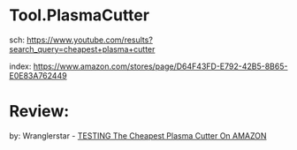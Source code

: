 # Tool.PlasmaCutter
sch: https://www.youtube.com/results?search_query=cheapest+plasma+cutter

index: https://www.amazon.com/stores/page/D64F43FD-E792-42B5-8B65-E0E83A762449

# Review:
by: Wranglerstar - [TESTING The Cheapest Plasma Cutter On AMAZON](https://youtu.be/OZAMU80myfQ)
